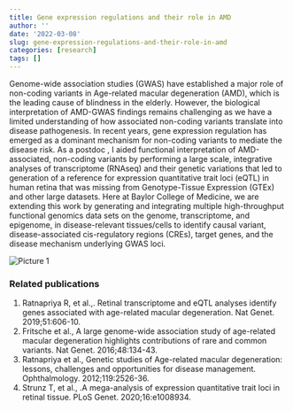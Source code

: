 ```yaml
---
title: Gene expression regulations and their role in AMD
author: ''
date: '2022-03-08'
slug: gene-expression-regulations-and-their-role-in-amd
categories: [research]
tags: []
---
```


Genome-wide association studies (GWAS) have established a major role of non-coding variants in Age-related macular degeneration (AMD), which is the leading cause of blindness in the elderly. However, the biological interpretation of AMD-GWAS findings remains challenging as we have a limited understanding of how associated non-coding variants translate into disease pathogenesis. In recent years, gene expression regulation has emerged as a dominant mechanism for non-coding variants to mediate the disease risk. As a postdoc , I aided functional interpretation of AMD-associated, non-coding variants by performing a large scale, integrative analyses of transcriptome (RNAseq) and their genetic variations that led to generation of a reference for expression quantitative trait loci (eQTL) in human retina that was missing from Genotype-Tissue Expression (GTEx) and other large datasets. Here at Baylor College of Medicine, we are extending this work by generating and integrating multiple high-throughput functional genomics data sets on the genome, transcriptome, and epigenome, in disease-relevant tissues/cells to identify causal variant, disease-associated cis-regulatory regions (CREs), target genes, and the disease mechanism underlying GWAS loci.


![Picture 1](/Picture1.jpg "Picture 1")

### Related publications
1. Ratnapriya R, et al.,. Retinal transcriptome and eQTL analyses identify genes associated with age-related macular degeneration. Nat Genet. 2019;51:606-10.
2. Fritsche et al., A large genome-wide association study of age-related macular degeneration highlights contributions of rare and common variants. Nat Genet. 2016;48:134-43.
3. Ratnapriya et al., Genetic studies of Age-related macular degeneration: lessons, challenges and opportunities for disease management. Ophthalmology. 2012;119:2526-36.
4. Strunz T, et al., .A mega-analysis of expression quantitative trait loci in retinal tissue. PLoS Genet. 2020;16:e1008934.